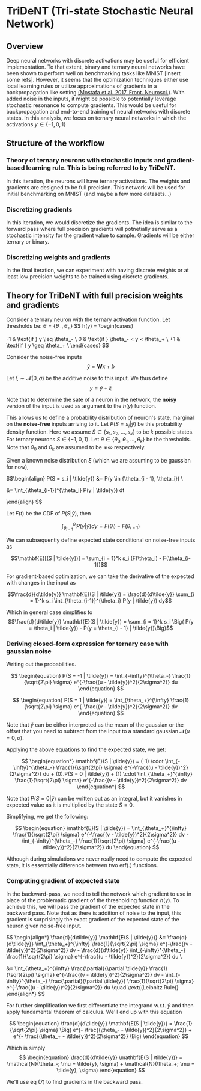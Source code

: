 # TriDeNT (Tri-state Stochastic Neural Network)

## Overview
Deep neural networks with discrete activations may be useful for efficient implementation. To that extent, binary and ternary neural networks have been shown to perform well on benchmarking tasks like MNIST [insert some refs]. However, it seems that the optimization techniques either use local learning rules or utilize approximations of gradients in a backpropagation like setting [(Mostafa et al. 2017, Front. Neurosci.)](https://www.frontiersin.org/journals/neuroscience/articles/10.3389/fnins.2017.00496/full). With added noise in the inputs, it might be possible to potentially leverage stochastic resonance to compute gradients. This would be useful for backpropagation and end-to-end training of neural networks with discrete states. In this analysis, we focus on ternary neural networks in which the activations $y \in \{-1, 0, 1\}$

## Structure of the workflow
### Theory of ternary neurons with stochastic inputs and gradient-based learning rule. This is being referred to by __TriDeNT__.
In this iteration, the neurons will have ternary activations. The weights and gradients are designed to be full precision. This network will be used for initial benchmarking on MNIST (and maybe a few more datasets...)

### Discretizing gradients
In this iteration, we would discretize the gradients. The idea is similar to the forward pass where full precision gradients will potnetially serve as a stochastic intensity for the gradient value to sample. Gradients will be either ternary or binary.

### Discretizing weights and gradients
In the final iteration, we can experiment with having discrete weights or at least low precision weights to be trained using discrete gradients.

## Theory for TriDeNT with full precision weights and gradients

Consider a ternary neuron with the ternary activation function.
Let thresholds be: $\theta = \{\theta_-, \theta_+\}$ 
$$
h(y) = \begin{cases}

-1 & \text{if } y \leq \theta_- \\
0  & \text{if } \theta_- < y < \theta_+ \\
+1  & \text{if } y \geq \theta_+ \\
\end{cases}
$$

Consider the noise-free inputs
$$\tilde{y} = \mathbf{W} x + b$$

Let $\xi \sim \mathcal{N}(0, \sigma)$ be the additive noise to this input. We thus define
$$y = \tilde{y} + \xi$$

Note that to determine the sate of a neuron in the network, the __noisy__ version of the input is used as argument to the $h(y)$ function. 

This allows us to define a probability distribution of neuron's state, marginal on the __noise-free__ inputs arriving to it. Let $P(S = s_i | \tilde{y})$ be this probability density function.
Here we assume $S \in \{s_1, s_2, \dots, s_k\}$ to be $k$ possible states. For ternary neurons $S \in \{-1, 0, 1\}$.
Let $\theta \in \{\theta_0, \theta_1, \dots, \theta_k\}$ be the thresholds. Note that $\theta_0$ and $\theta_k$ are assumed to be $\mp \infty$ respectively.

Given a known noise distribution $\xi$ (which we are assuming to be gaussian for now),

$$\begin{align}
P(S = s_i | \tilde{y}) &= P(y \in \{\theta_{i - 1}, \theta_i\}) \\

&= \int_{\theta_{i-1}}^{\theta_i} P(y | \tilde{y}) dt

\end{align}
$$

Let $F(t)$ be the CDF of $P(S | \tilde{y})$, then

$$\int_{\theta_{i-1}}^{\theta_i} P(y | \tilde{y}) dy = F(\theta_i) - F(\theta_{i-1})$$

We can subsequently define expected state conditional on noise-free inputs as

$$\mathbf{E}[(S | \tilde{y})] = \sum_{i = 1}^k s_i (F(\theta_i) - F(\theta_{i-1})$$

For gradient-based optimization, we can take the derivative of the expected with changes in the input as

$$\frac{d}{d\tilde{y}} \mathbf{E}(S | \tilde{y}) = \frac{d}{d\tilde{y}} \sum_{i = 1}^k s_i \int_{\theta_{i-1}}^{\theta_i} P(y | \tilde{y}) dy$$

Which in general case simplifies to
$$\frac{d}{d\tilde{y}} \mathbf{E}(S | \tilde{y}) =  \sum_{i = 1}^k s_i \Big( P(y = \theta_i | \tilde{y}) - P(y = \theta_{i - 1} | \tilde{y})\Big)$$

### Deriving closed-form expression for ternary case with gaussian noise
Writing out the probabilities.

$$
\begin{equation}
P(S = -1 | \tilde{y}) = \int_{-\infty}^{\theta_-} \frac{1}{\sqrt{2\pi} \sigma} e^{-\frac{(u - \tilde{y})^2}{2\sigma^2}} du
\end{equation}
$$

$$
\begin{equation}
P(S = 1 | \tilde{y}) = \int_{\theta_+}^{\infty} \frac{1}{\sqrt{2\pi} \sigma} e^{-\frac{(v - \tilde{y})^2}{2\sigma^2}} dv
\end{equation}
$$

Note that $\tilde{y}$ can be either interpreted as the mean of the gaussian or the offset that you need to subtract from the input to a standard gaussian $\mathcal{N}(\mu = 0, \sigma)$.

Applying the above equations to find the expected state, we get:

$$
\begin{equation*}
\mathbf{E}(S | \tilde{y}) = (-1) \cdot \int_{-\infty}^{\theta_-} \frac{1}{\sqrt{2\pi} \sigma} e^{-\frac{(u - \tilde{y})^2}{2\sigma^2}} du + (0).P(S = 0 | \tilde{y}) + (1) \cdot \int_{\theta_+}^{\infty} \frac{1}{\sqrt{2\pi} \sigma} e^{-\frac{(v - \tilde{y})^2}{2\sigma^2}} dv
\end{equation*}
$$

Note that $P(S = 0 | \tilde{y})$ can be written out as an integral, but it vanishes in expected value as it is multiplied by the state $S = 0$.

Simplifying, we get the following:

$$
\begin{equation}
\mathbf{E}(S | \tilde{y}) = \int_{\theta_+}^{\infty} \frac{1}{\sqrt{2\pi} \sigma} e^{-\frac{(v - \tilde{y})^2}{2\sigma^2}} dv - \int_{-\infty}^{\theta_-} \frac{1}{\sqrt{2\pi} \sigma} e^{-\frac{(u - \tilde{y})^2}{2\sigma^2}} du 
\end{equation}
$$

Although during simulations we never really need to compute the expected state, it is essentially difference between two $\text{erf}(.)$ functions. 

### Computing gradient of expected state
In the backward-pass, we need to tell the network which gradient to use in place of the problematic gradient of the thresholding function $h(y)$. To achieve this, we will pass the gradient of the expected state in the backward pass. Note that as there is addition of noise to the input, this gradient is surprisingly the exact gradient of the expected state of the neuron given noise-free input.

$$
\begin{align*}
\frac{d}{d\tilde{y}} \mathbf{E(S | \tilde{y})} &= \frac{d}{d\tilde{y}} \int_{\theta_+}^{\infty} \frac{1}{\sqrt{2\pi} \sigma} e^{-\frac{(v - \tilde{y})^2}{2\sigma^2}} dv - \frac{d}{d\tilde{y}} \int_{-\infty}^{\theta_-} \frac{1}{\sqrt{2\pi} \sigma} e^{-\frac{(u - \tilde{y})^2}{2\sigma^2}} du \\

&= \int_{\theta_+}^{\infty} \frac{\partial}{\partial \tilde{y}} \frac{1}{\sqrt{2\pi} \sigma} e^{-\frac{(v - \tilde{y})^2}{2\sigma^2}} dv - \int_{-\infty}^{\theta_-}  \frac{\partial}{\partial \tilde{y}} \frac{1}{\sqrt{2\pi} \sigma} e^{-\frac{(u - \tilde{y})^2}{2\sigma^2}} du \quad \text{(Leibnitz Rule)}
\end{align*}
$$

For further simplification we first differentiate the integrand w.r.t. $\tilde{y}$ and then apply fundamental theorem of calculus. We'll end up with this equation

$$
\begin{equation}
\frac{d}{d\tilde{y}} \mathbf{E(S | \tilde{y})} = \frac{1}{\sqrt{2\pi} \sigma} \Big( e^{- \frac{(\theta_- - \tilde{y})^2}{2\sigma^2}} + e^{- \frac{(\theta_+ - \tilde{y})^2}{2\sigma^2}}  \Big)
\end{equation}
$$

Which is simply
$$
\begin{equation}
\frac{d}{d\tilde{y}} \mathbf{E(S | \tilde{y})} = \mathcal{N}(\theta_-; \mu = \tilde{y}, \sigma) + \mathcal{N}(\theta_+; \mu = \tilde{y}, \sigma)
\end{equation}
$$

We'll use eq (7) to find gradients in the backward pass.
